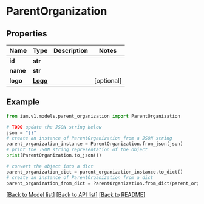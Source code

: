 # ParentOrganization


## Properties

Name | Type | Description | Notes
------------ | ------------- | ------------- | -------------
**id** | **str** |  | 
**name** | **str** |  | 
**logo** | [**Logo**](Logo.md) |  | [optional] 

## Example

```python
from iam.v1.models.parent_organization import ParentOrganization

# TODO update the JSON string below
json = "{}"
# create an instance of ParentOrganization from a JSON string
parent_organization_instance = ParentOrganization.from_json(json)
# print the JSON string representation of the object
print(ParentOrganization.to_json())

# convert the object into a dict
parent_organization_dict = parent_organization_instance.to_dict()
# create an instance of ParentOrganization from a dict
parent_organization_from_dict = ParentOrganization.from_dict(parent_organization_dict)
```
[[Back to Model list]](../README.md#documentation-for-models) [[Back to API list]](../README.md#documentation-for-api-endpoints) [[Back to README]](../README.md)


